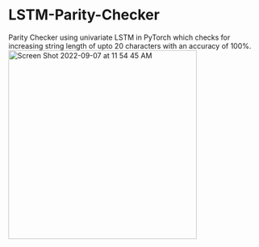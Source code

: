 # LSTM-Parity-Checker
Parity Checker using univariate LSTM in PyTorch which checks for increasing string length of upto 20 characters with an accuracy of 100%.\
<img width="373" alt="Screen Shot 2022-09-07 at 11 54 45 AM" src="https://user-images.githubusercontent.com/84574428/188955928-b3fe0721-2426-4a22-a1f1-ad4587c20a46.png">
